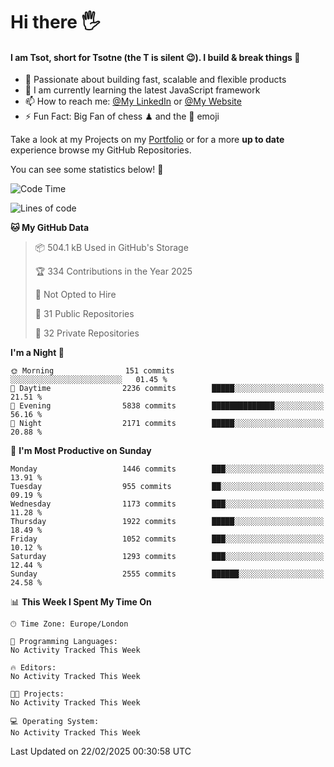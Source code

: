 # Hi there :raised_hand_with_fingers_splayed:
#### I am Tsot, short for Tsotne (the T is silent :wink:). I build & break things :space_invader:
- :telescope: Passionate about building fast, scalable and flexible products
- :seedling: I am currently learning the latest JavaScript framework 
- :mailbox: How to reach me: [@My LinkedIn](https://www.linkedin.com/in/tsotne-gvadzabia/) or [@My Website](https://tsotne.co.uk/contact)
- :zap: Fun Fact: Big Fan of chess ♟ and the 👾 emoji

Take a look at my Projects on my [Portfolio](https://tsotne.co.uk/) or for a more **up to date** experience browse my GitHub Repositories.

You can see some statistics below! :space_invader:
<!--START_SECTION:waka-->
![Code Time](http://img.shields.io/badge/Code%20Time-761%20hrs%202%20mins-blue)

![Lines of code](https://img.shields.io/badge/From%20Hello%20World%20I%27ve%20Written-7.2%20million%20lines%20of%20code-blue)

**🐱 My GitHub Data** 

> 📦 504.1 kB Used in GitHub's Storage 
 > 
> 🏆 334 Contributions in the Year 2025
 > 
> 🚫 Not Opted to Hire
 > 
> 📜 31 Public Repositories 
 > 
> 🔑 32 Private Repositories 
 > 
**I'm a Night 🦉** 

```text
🌞 Morning                151 commits         ░░░░░░░░░░░░░░░░░░░░░░░░░   01.45 % 
🌆 Daytime                2236 commits        █████░░░░░░░░░░░░░░░░░░░░   21.51 % 
🌃 Evening                5838 commits        ██████████████░░░░░░░░░░░   56.16 % 
🌙 Night                  2171 commits        █████░░░░░░░░░░░░░░░░░░░░   20.88 % 
```
📅 **I'm Most Productive on Sunday** 

```text
Monday                   1446 commits        ███░░░░░░░░░░░░░░░░░░░░░░   13.91 % 
Tuesday                  955 commits         ██░░░░░░░░░░░░░░░░░░░░░░░   09.19 % 
Wednesday                1173 commits        ███░░░░░░░░░░░░░░░░░░░░░░   11.28 % 
Thursday                 1922 commits        █████░░░░░░░░░░░░░░░░░░░░   18.49 % 
Friday                   1052 commits        ███░░░░░░░░░░░░░░░░░░░░░░   10.12 % 
Saturday                 1293 commits        ███░░░░░░░░░░░░░░░░░░░░░░   12.44 % 
Sunday                   2555 commits        ██████░░░░░░░░░░░░░░░░░░░   24.58 % 
```


📊 **This Week I Spent My Time On** 

```text
🕑︎ Time Zone: Europe/London

💬 Programming Languages: 
No Activity Tracked This Week

🔥 Editors: 
No Activity Tracked This Week

🐱‍💻 Projects: 
No Activity Tracked This Week

💻 Operating System: 
No Activity Tracked This Week
```


 Last Updated on 22/02/2025 00:30:58 UTC
<!--END_SECTION:waka-->
